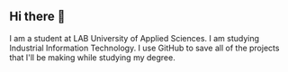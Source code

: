 ## Hi there 👋

I am a student at LAB University of Applied Sciences. I am studying Industrial Information Technology. I use GitHub to save all of the projects that I'll be making while studying my degree.

<!--
**emmilaurila/emmilaurila** is a ✨ _special_ ✨ repository because its `README.md` (this file) appears on your GitHub profile.

Here are some ideas to get you started:

- 🔭 I’m currently working on becoming better at coding.
- 🌱 I’m currently learning Python and Java coding.
- 👯 I’m looking to collaborate on making a Roblox game.
- 🤔 I’m looking for help with everything.
- 💬 Ask me about Roblox.
- 📫 How to reach me: the best way to reach me is on Discord. My username is emb_b
- 😄 Pronouns: she/her
- ⚡ Fun fact: my Roblox username is PvZChamp2000
-->
